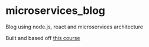 # microservices_blog
Blog using node.js, react and microservices architecture

Built and based off [this course](https://www.udemy.com/course/microservices-with-node-js-and-react/)
